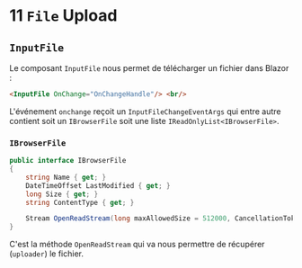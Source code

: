 # 11 `File` Upload

## `InputFile`

Le composant `InputFile` nous permet de télécharger un fichier dans Blazor :

```html
<InputFile OnChange="OnChangeHandle"/> <br/>
```

L'événement `onchange` reçoit un `InputFileChangeEventArgs` qui entre autre contient soit un `IBrowserFile` soit une liste `IReadOnlyList<IBrowserFile>`.

### `IBrowserFile`

```cs
public interface IBrowserFile
{
    string Name { get; }
    DateTimeOffset LastModified { get; }
    long Size { get; }
    string ContentType { get; }

    Stream OpenReadStream(long maxAllowedSize = 512000, CancellationToken cancellationToken = default (CancellationToken));
}
```

C'est la méthode `OpenReadStream` qui va nous permettre de récupérer (`uploader`) le fichier.